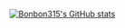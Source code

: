 [![Bonbon315's GitHub stats](https://github-readme-stats.vercel.app/api?username=Bonbon315)](https://github.com/anuraghazra/github-readme-stats)


